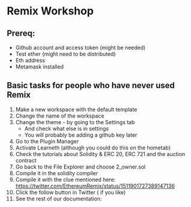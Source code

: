 # Remix Workshop

## Prereq:
- Github account and access token (might be needed)
- Test ether (might need to be distributed)
- Eth address
- Metamask installed

## Basic tasks for people who have never used Remix

1. Make a new workspace with the default template
2. Change the name of the workspace
3. Change the theme - by going to the Settings tab
    - And check what else is in settings
    - You will probably be adding a github key later
4. Go to the Plugin Manager
5. Activate Learneth (although you could do this on the hometab)
6. Check the tutorials about Solidity & ERC 20, ERC 721 and the auction contract
7. Go back to the File Explorer and choose 2_owner.sol 
8. Compile it in the solidity compiler
9. Compile it with the clue mentioned here: https://twitter.com/EthereumRemix/status/1511901727389147136
10. Click the follow button in Twitter ( if you like)
11. See the rest of our documentation:


